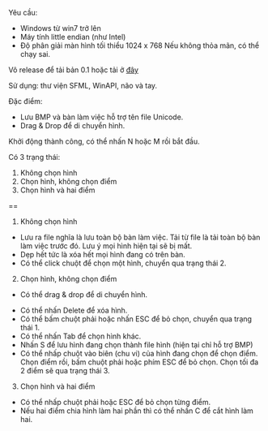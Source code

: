Yêu cầu:
+ Windows từ win7 trở lên
+ Máy tính little endian (như Intel)
+ Độ phân giải màn hình tối thiểu 1024 x 768
Nếu không thỏa mãn, có thể chạy sai.

Vô release để tải bản 0.1 hoặc tải ở [đây](https://github.com/gigajet/geoply/releases/download/v0.1/GeoPlay.v0.1.zip)

Sử dụng: thư viện SFML, WinAPI, não và tay.

Đặc điểm:
- Lưu BMP và bàn làm việc hỗ trợ tên file Unicode.
- Drag & Drop để di chuyển hình.

Khởi động thành công, có thể nhấn N hoặc M rồi bắt đầu.

Có 3 trạng thái:
1. Không chọn hình
2. Chọn hình, không chọn điểm
3. Chọn hình và hai điểm

==

1. Không chọn hình
- Lưu ra file nghĩa là lưu toàn bộ bàn làm việc.
Tải từ file là tải toàn bộ bàn làm việc trước đó.
Lưu ý mọi hình hiện tại sẽ bị mất.
- Dẹp hết tức là xóa hết mọi hình đang có trên bàn.
- Có thể click chuột để chọn một hình, chuyển qua trạng thái 2.

2. Chọn hình, không chọn điểm
+ Có thể drag & drop để di chuyển hình.
- Có thể nhấn Delete để xóa hình.
- Có thể bấm chuột phải hoặc nhấn ESC để bỏ chọn, chuyển qua trạng thái 1.
- Có thể nhấn Tab để chọn hình khác.
- Nhấn S để lưu hình đang chọn thành file hình (hiện tại chỉ hỗ trợ BMP)
- Có thể nhấp chuột vào biên (chu vi) của hình đang chọn để chọn điểm.
Chọn điểm rồi, bấm chuột phải hoặc phím ESC để bỏ chọn.
Chọn tối đa 2 điểm sẽ qua trạng thái 3.

3. Chọn hình và hai điểm
- Có thể nhấp chuột phải hoặc ESC để bỏ chọn từng điểm.
- Nếu hai điểm chia hình làm hai phần thì có thể nhấn C để cắt hình làm hai.
